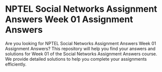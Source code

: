 # NPTEL Social Networks Assignment Answers Week 01 Assignment Answers

Are you looking for NPTEL Social Networks Assignment Answers Week 01 Assignment Answers? This repository will help you find your answers and solutions for Week 01 of the Social Networks Assignment Answers course. We provide detailed solutions to help you complete your assignments efficiently.